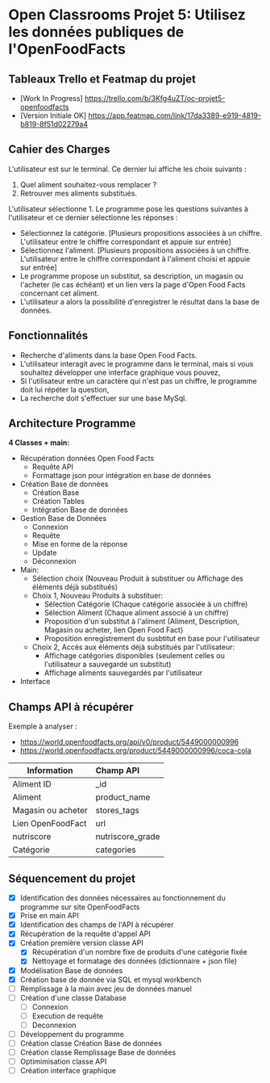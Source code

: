 # Open Classrooms Projet 5: Utilisez les données publiques de l'OpenFoodFacts

## Tableaux Trello et Featmap du projet

- [Work In Progress] <https://trello.com/b/3Kfg4uZT/oc-projet5-openfoodfacts>
- [Version Initiale OK] <https://app.featmap.com/link/17da3389-e919-4819-b819-8f51d02279a4>

## Cahier des Charges

L'utilisateur est sur le terminal. Ce dernier lui affiche les choix suivants :

1. Quel aliment souhaitez-vous remplacer ?
2. Retrouver mes aliments substitués.

L'utilisateur sélectionne 1. Le programme pose les questions suivantes à l'utilisateur et ce dernier sélectionne les réponses :

- Sélectionnez la catégorie. [Plusieurs propositions associées à un chiffre. L'utilisateur entre le chiffre correspondant et appuie sur entrée]
- Sélectionnez l'aliment. [Plusieurs propositions associées à un chiffre. L'utilisateur entre le chiffre correspondant à l'aliment choisi et appuie sur entrée]
- Le programme propose un substitut, sa description, un magasin ou l'acheter (le cas échéant) et un lien vers la page d'Open Food Facts concernant cet aliment.
- L'utilisateur a alors la possibilité d'enregistrer le résultat dans la base de données.

## Fonctionnalités

- Recherche d'aliments dans la base Open Food Facts.
- L'utilisateur interagit avec le programme dans le terminal, mais si vous souhaitez développer une interface graphique vous pouvez,
- Si l'utilisateur entre un caractère qui n'est pas un chiffre, le programme doit lui répéter la question,
- La recherche doit s'effectuer sur une base MySql.

## Architecture Programme

**4 Classes + main:**

- Récupération données Open Food Facts
  - Requête API
  - Formattage json pour intégration en base de données
- Création Base de données
  - Création Base
  - Création Tables
  - Intégration Base de données
- Gestion Base de Données
  - Connexion
  - Requête
  - Mise en forme de la réponse
  - Update
  - Déconnexion
- Main:
  - Sélection choix (Nouveau Produit à substituer ou Affichage des éléments déjà substitués)
  - Choix 1, Nouveau Produits à substituer:
    - Sélection Catégorie (Chaque catégorie associée à un chiffre)
    - Sélection Aliment (Chaque aliment associé à un chiffre)
    - Proposition d'un substitut à l'aliment (Aliment, Description, Magasin ou acheter, lien Open Food Fact)
    - Proposition enregistrement du susbtitut en base pour l'utilisateur
  - Choix 2, Accès aux éléments déjà substitués par l'utilisateur:
    - Affichage catégories disponibles (seulement celles ou l'utilisateur a sauvegardé un substitut)
    - Affichage aliments sauvegardés par l'utilisateur
- Interface

## Champs API à récupérer

Exemple à analyser :

- <https://world.openfoodfacts.org/api/v0/product/5449000000996>
- <https://world.openfoodfacts.org/product/5449000000996/coca-cola>

| Information        | Champ API        |
| ------------------ | :--------------- |
| Aliment ID         | _id              |
| Aliment            | product_name     |
| Magasin ou acheter | stores_tags      |
| Lien OpenFoodFact  | url              |
| nutriscore         | nutriscore_grade |
| Catégorie          | categories       |

## Séquencement du projet

- [x] Identification des données nécessaires au fonctionnement du programme sur site OpenFoodFacts
- [x] Prise en main API
- [x] Identification des champs de l'API à récupérer
- [x] Récupération de la requête d'appel API
- [x] Création première version classe API
  - [x] Récupération d'un nombre fixe de produits d'une catégorie fixée
  - [x] Nettoyage et formatage des données (dictionnaire + json file)
- [x] Modélisation Base de données
- [x] Création base de donnée via SQL et mysql workbench
- [ ] Remplissage à la main avec jeu de données manuel
- [ ] Création d'une classe Database
  - [ ] Connexion
  - [ ] Execution de requête
  - [ ] Deconnexion
- [ ] Développement du programme
- [ ] Création classe Création Base de données
- [ ] Création classe Remplissage Base de données
- [ ] Optimimisation classe API
- [ ] Création interface graphique
